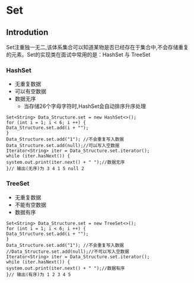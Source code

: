 # Set
## Introdution
Set注重独一无二,该体系集合可以知道某物是否已经存在于集合中,不会存储重复的元素。Set的实现类在面试中常用的是：HashSet 与 TreeSet

### HashSet
- 无重复数据
- 可以有空数据
- 数据无序
    - 当存储26个字母字符时,HashSet会自动排序升序处理

```aidl
Set<String> Data_Structure.set = new HashSet<>();
for (int i = 1; i < 6; i ++) {
Data_Structure.set.add(i + "");
}
Data_Structure.set.add("1"); //不会重复写入数据
Data_Structure.set.add(null);//可以写入空数据
Iterator<String> iter = Data_Structure.set.iterator();
while (iter.hasNext()) {
system.out.print(iter.next() + " ");//数据无序
}// 输出(无序)为 3 4 1 5 null 2
```

### TreeSet
- 无重复数据
- 不能有空数据
- 数据有序
```aidl
Set<String> Data_Structure.set = new TreeSet<>();
for (int i = 1; i < 6; i ++) {
Data_Structure.set.add(i + "");
}
Data_Structure.set.add("1"); //不会重复写入数据
//Data_Structure.set.add(null);//不可以写入空数据
Iterator<String> iter = Data_Structure.set.iterator();
while (iter.hasNext()) {
system.out.print(iter.next() + " ");//数据有序
}// 输出(有序)为 1 2 3 4 5
```




